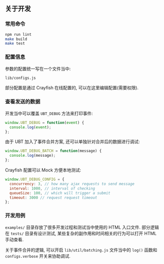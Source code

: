 
关于开发
----

### 常用命令

```bash
npm run lint
make build
make test
```

### 配置信息

参数的配置统一写在一个文件当中:

```bash
lib/configs.js
```

部分配置是通过 Crayfish 在线配置的, 可以在这里编辑配置(需要权限).

### 查看发送的数据

开发当中可以覆盖 `UBT_DEBUG` 方法来打印事件:

```js
window.UBT_DEBUG = function(event) {
  console.log(event);
};
```

由于 UBT 加入了事件合并方案, 还可以单独针对合并后的数据进行调试:

```js
window.UBT_DEBUG_BATCH = function(message) {
  console.log(message);
};
```

Crayfish 配置可以 Mock 方便本地测试:

```js
window.UBT_DEBUG_CONFIG = {
  concurrency: 3, // how many ajax requests to send message
  interval: 1000, // interval of checking
  queueSize: 100, // which will trigger a submit
  timeout: 3000 // request request timeout
};
```

### 开发用例

`examples/` 目录存放了很多开发过程和测试当中使用的 HTML 入口文件. 部分逻辑在 `tests/` 目录有设计测试, 某些复杂的副作用和时间相关的行为可以打开 HTML 手动查看.

关于事件合并的逻辑, 可以开启 `lib/util/batching.js` 文件当中的 `log()` 函数和 `configs.verbose` 开关来协助调试.
